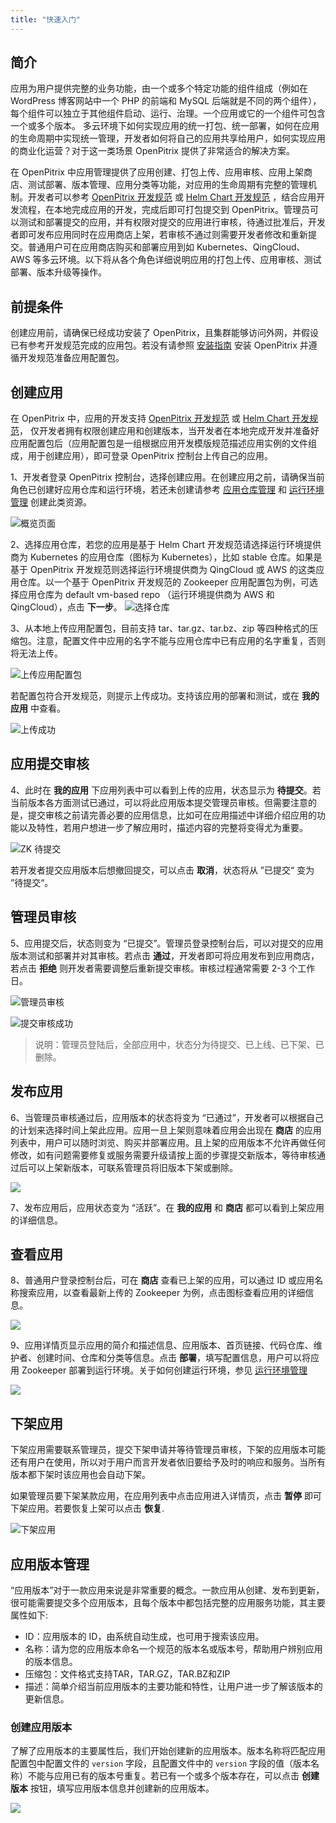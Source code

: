```yaml
---
title: "快速入门"
---
```


## 简介

应用为用户提供完整的业务功能，由一个或多个特定功能的组件组成（例如在 WordPress 博客网站中一个 PHP 的前端和 MySQL 后端就是不同的两个组件），每个组件可以独立于其他组件启动、运行、治理。一个应用或它的一个组件可包含一个或多个版本。
多云环境下如何实现应用的统一打包、统一部署，如何在应用的生命周期中实现统一管理，开发者如何将自己的应用共享给用户，如何实现应用的商业化运营？对于这一类场景 OpenPitrix 提供了非常适合的解决方案。

在 OpenPitrix 中应用管理提供了应用创建、打包上传、应用审核、应用上架商店、测试部署、版本管理、应用分类等功能，对应用的生命周期有完整的管理机制。开发者可以参考 [OpenPitrix 开发规范](../openpitrix-specification) 或 [Helm Chart 开发规范](../helm-specification) ，结合应用开发流程，在本地完成应用的开发，完成后即可打包提交到 OpenPitrix。管理员可以测试和部署提交的应用，并有权限对提交的应用进行审核，待通过批准后，开发者即可发布应用同时在应用商店上架，若审核不通过则需要开发者修改和重新提交。普通用户可在应用商店购买和部署应用到如 Kubernetes、QingCloud、 AWS 等多云环境。以下将从各个角色详细说明应用的打包上传、应用审核、测试部署、版本升级等操作。

## 前提条件

创建应用前，请确保已经成功安装了 OpenPitrix，且集群能够访问外网，并假设已有参考开发规范完成的应用包。若没有请参照 [安装指南](../openpitrix-install-guide) 安装 OpenPitrix 并遵循开发规范准备应用配置包。

## 创建应用

在 OpenPitrix 中，应用的开发支持 [OpenPitrix 开发规范](../openpitrix-specification) 或 [Helm Chart 开发规范](../helm-specification)， 仅开发者拥有权限创建应用和创建版本，当开发者在本地完成开发并准备好应用配置包后（应用配置包是一组根据应用开发模版规范描述应用实例的文件组成，用于创建应用），即可登录 OpenPitrix 控制台上传自己的应用。

1、开发者登录 OpenPitrix 控制台，选择创建应用。在创建应用之前，请确保当前角色已创建好应用仓库和运行环境，若还未创建请参考 [应用仓库管理](../repo-guide) 和 [运行环境管理](../runtime-management) 创建此类资源。

![概览页面](/overview-page.png)

2、选择应用仓库，若您的应用是基于 Helm Chart 开发规范请选择运行环境提供商为 Kubernetes 的应用仓库（图标为 Kubernetes），比如 stable 仓库。如果是基于 OpenPitrix 开发规范则选择运行环境提供商为 QingCloud 或 AWS 的这类应用仓库。以一个基于 OpenPitrix 开发规范的 Zookeeper 应用配置包为例，可选择应用仓库为
 default vm-based repo （运行环境提供商为 AWS 和 QingCloud），点击 **下一步**。
![选择仓库](/select-repo.png)

3、从本地上传应用配置包，目前支持 tar、tar.gz、tar.bz、zip 等四种格式的压缩包。注意，配置文件中应用的名字不能与应用仓库中已有应用的名字重复，否则将无法上传。

![上传应用配置包](/upload-package.png)

若配置包符合开发规范，则提示上传成功。支持该应用的部署和测试，或在 **我的应用** 中查看。

![上传成功](/upload-success.png)

## 应用提交审核

4、此时在 **我的应用** 下应用列表中可以看到上传的应用，状态显示为 **待提交**。若当前版本各方面测试已通过，可以将此应用版本提交管理员审核。但需要注意的是，提交审核之前请完善必要的应用信息，比如可在应用描述中详细介绍应用的功能以及特性，若用户想进一步了解应用时，描述内容的完整将变得尤为重要。

![ZK 待提交](/ready-to-submit-zk.png)

若开发者提交应用版本后想撤回提交，可以点击 **取消**，状态将从 ”已提交“ 变为 ”待提交“。

## 管理员审核

5、应用提交后，状态则变为 “已提交”。管理员登录控制台后，可以对提交的应用版本测试和部署并对其审核。若点击 **通过**，开发者即可将应用发布到应用商店，若点击 **拒绝** 则开发者需要调整后重新提交审核。审核过程通常需要 2-3 个工作日。

![管理员审核](/admin-review.png)

![提交审核成功](/app-submitted.png)

> 说明：管理员登陆后，全部应用中，状态分为待提交、已上线、已下架、已删除。

## 发布应用

6、当管理员审核通过后，应用版本的状态将变为 “已通过”，开发者可以根据自己的计划来选择时间上架此应用。应用一旦上架则意味着应用会出现在 **商店** 的应用列表中，用户可以随时浏览、购买并部署应用。且上架的应用版本不允许再做任何修改，如有问题需要修复或服务需要升级请按上面的步骤提交新版本，等待审核通过后可以上架新版本，可联系管理员将旧版本下架或删除。

![](/release-app-dev.png)

7、发布应用后，应用状态变为 “活跃”。在 **我的应用** 和 **商店** 都可以看到上架应用的详细信息。

## 查看应用

8、普通用户登录控制台后，可在 **商店** 查看已上架的应用，可以通过 ID 或应用名称搜索应用，以查看最新上传的 Zookeeper 为例，点击图标查看应用的详细信息。

![](/appstore-view.png)

9、应用详情页显示应用的简介和描述信息、应用版本、首页链接、代码仓库、维护者、创建时间、仓库和分类等信息。点击 **部署**，填写配置信息，用户可以将应用 Zookeeper 部署到运行环境。关于如何创建运行环境，参见 [运行环境管理](../runtime-management)

![](/zk-details.png)

## 下架应用

下架应用需要联系管理员，提交下架申请并等待管理员审核，下架的应用版本可能还有用户在使用，所以对于用户而言开发者依旧要给予及时的响应和服务。当所有版本都下架时该应用也会自动下架。

如果管理员要下架某款应用，在应用列表中点击应用进入详情页，点击 **暂停** 即可下架应用。若要恢复上架可以点击 **恢复**.

![下架应用](/suspend-app.png)


## 应用版本管理

“应用版本”对于一款应用来说是非常重要的概念。一款应用从创建、发布到更新，很可能需要提交多个应用版本，且每个版本中都包括完整的应用服务功能，其主要属性如下:

- ID：应用版本的 ID，由系统自动生成，也可用于搜索该应用。
- 名称：请为您的应用版本命名一个规范的版本名或版本号，帮助用户辨别应用的版本信息。
- 压缩包：文件格式支持TAR，TAR.GZ，TAR.BZ和ZIP
- 描述：简单介绍当前应用版本的主要功能和特性，让用户进一步了解该版本的更新信息。

### 创建应用版本
了解了应用版本的主要属性后，我们开始创建新的应用版本。版本名称将匹配应用配置包中配置文件的 `version` 字段，且配置文件中的 `version` 字段的值（版本名称）不能与应用已有的版本号重复。若已有一个或多个版本存在，可以点击 **创建版本** 按钮，填写应用版本信息并创建新的应用版本。

![](/create-new-version.png)
